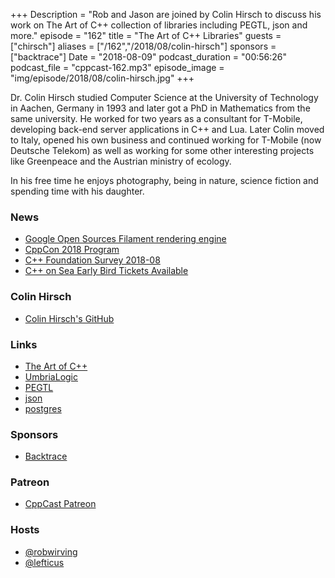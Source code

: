 +++
Description = "Rob and Jason are joined by Colin Hirsch to discuss his work on The Art of C++ collection of libraries including PEGTL, json and more."
episode = "162"
title = "The Art of C++ Libraries"
guests = ["chirsch"]
aliases = ["/162","/2018/08/colin-hirsch"]
sponsors = ["backtrace"]
Date = "2018-08-09"
podcast_duration = "00:56:26"
podcast_file = "cppcast-162.mp3"
episode_image = "img/episode/2018/08/colin-hirsch.jpg"
+++

Dr. Colin Hirsch studied Computer Science at the University of Technology in Aachen, Germany in 1993 and later got a PhD in Mathematics from the same university. He worked for two years as a consultant for T-Mobile, developing back-end server applications in C++ and Lua. Later Colin moved to Italy, opened his own business and continued working for T-Mobile (now Deutsche Telekom) as well as working for some other interesting projects like Greenpeace and the Austrian ministry of ecology.

In his free time he enjoys photography, being in nature, science fiction and spending time with his daughter.

### News ###

 - [Google Open Sources Filament rendering engine](https://github.com/google/filament)
 - [CppCon 2018 Program](https://cppcon2018.sched.com/)
 - [C++ Foundation Survey 2018-08](https://isocpp.org/blog/2018/08/survey-2018-08)
 - [C++ on Sea Early Bird Tickets Available](https://cpponsea.uk/news/registration-is-now-open-early-bird-tickets-available.html)
 
### Colin Hirsch ###

 - [Colin Hirsch's GitHub](https://github.com/ColinH?tab=stars)

### Links ###

 - [The Art of C++](https://taocpp.github.io/)
 - [UmbriaLogic](https://umbrialogic.com/)
 - [PEGTL](https://github.com/taocpp/PEGTL)
 - [json](https://github.com/taocpp/json)
 - [postgres](https://github.com/taocpp/postgres)

### Sponsors ###

- [Backtrace](https://backtrace.io/?utm_source=CppCast&utm_medium=CppCast)

### Patreon ###

- [CppCast Patreon](https://www.patreon.com/CppCast)

### Hosts ###

- [@robwirving](https://twitter.com/robwirving)
- [@lefticus](https://twitter.com/lefticus)

